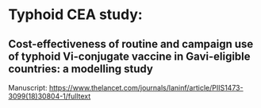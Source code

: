 # Typhoid CEA study: 
## Cost-effectiveness of routine and campaign use of typhoid Vi-conjugate vaccine in Gavi-eligible countries: a modelling study    
Manuscript: https://www.thelancet.com/journals/laninf/article/PIIS1473-3099(18)30804-1/fulltext



